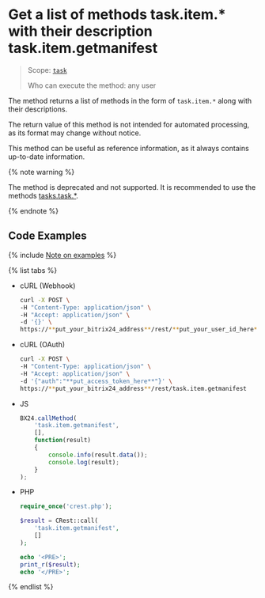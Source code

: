 # Get a list of methods task.item.* with their description task.item.getmanifest

> Scope: [`task`](../../../scopes/permissions.md)
>
> Who can execute the method: any user

The method returns a list of methods in the form of `task.item.*` along with their descriptions.

The return value of this method is not intended for automated processing, as its format may change without notice.

This method can be useful as reference information, as it always contains up-to-date information.

{% note warning %}

The method is deprecated and not supported. It is recommended to use the methods [tasks.task.*](../../index.md).

{% endnote %}

## Code Examples

{% include [Note on examples](../../../../_includes/examples.md) %}

{% list tabs %}

- cURL (Webhook)

    ```bash
    curl -X POST \
    -H "Content-Type: application/json" \
    -H "Accept: application/json" \
    -d '{}' \
    https://**put_your_bitrix24_address**/rest/**put_your_user_id_here**/**put_your_webhook_here**/task.item.getmanifest
    ```

- cURL (OAuth)

    ```bash
    curl -X POST \
    -H "Content-Type: application/json" \
    -H "Accept: application/json" \
    -d '{"auth":"**put_access_token_here**"}' \
    https://**put_your_bitrix24_address**/rest/task.item.getmanifest
    ```

- JS

    ```js
    BX24.callMethod(
        'task.item.getmanifest',
        [],
        function(result)
        {
            console.info(result.data());
            console.log(result);
        }
    );
    ```

- PHP

    ```php
    require_once('crest.php');

    $result = CRest::call(
        'task.item.getmanifest',
        []
    );

    echo '<PRE>';
    print_r($result);
    echo '</PRE>';
    ```

{% endlist %}